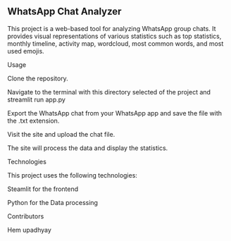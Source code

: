 ## WhatsApp Chat Analyzer
This project is a web-based tool for analyzing WhatsApp group chats. It provides visual representations of various statistics such as top statistics, monthly timeline, activity map, wordcloud, most common words, and most used emojis.

Usage

Clone the repository.

Navigate to the terminal with this directory selected of the project and streamlit run app.py

Export the WhatsApp chat from your WhatsApp app and save the file with the .txt extension.

Visit the site and upload the chat file.

The site will process the data and display the statistics.

Technologies

This project uses the following technologies:

Steamlit for the frontend

Python for the Data processing

Contributors

Hem upadhyay

